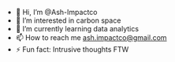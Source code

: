 - 👋 Hi, I’m @Ash-Impactco
- 👀 I’m interested in carbon space
- 🌱 I’m currently learning data analytics 
- 📫 How to reach me ash.impactco@gmail.com
- ⚡ Fun fact: Intrusive thoughts FTW

<!---
Ash-Impactco/Ash-Impactco is a ✨ special ✨ repository because its `README.md` (this file) appears on your GitHub profile.
You can click the Preview link to take a look at your changes.
--->
